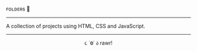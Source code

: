 
ғᴏʟᴅᴇʀs 📁

---

A collection of projects using HTML, CSS and JavaScript.

---

<p align="center">૮ ˙Ⱉ˙ ა rawr!</p>
